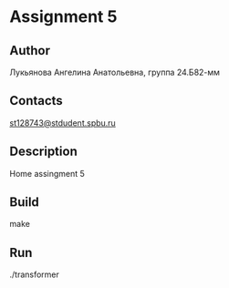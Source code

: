 # Assignment 5
## Author
Лукьянова Ангелина Анатольевна, группа 24.Б82-мм
## Contacts
st128743@stdudent.spbu.ru
## Description
Home assingment 5
## Build
make
## Run
./transformer
